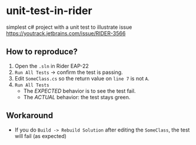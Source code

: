 # unit-test-in-rider
simplest c# project with a unit test to illustrate issue https://youtrack.jetbrains.com/issue/RIDER-3566

## How to reproduce?
1. Open the `.sln` in Rider EAP-22
2. `Run All Tests` -> confirm the test is passing.
3. Edit `SomeClass.cs` so the return value on `line 7` is not `A`.
4. `Run All Tests`
    * The *EXPECTED* behavior is to see the test fail.
	* The *ACTUAL* behavior: the test stays green.
	
## Workaround
* If you do `Build -> Rebuild Solution` after editing the `SomeClass`, the test will fail (as expected)
